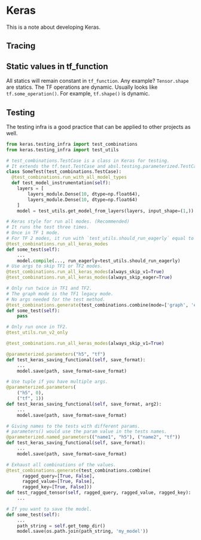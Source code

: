 # Keras

This is a note about developing Keras.

## Tracing

## Static values in tf_function
All statics will remain constant in `tf_function`.
Any example?
`Tensor.shape` are statics.
The TF operations are dynamic.
Usually looks like `tf.some_operation()`.
For example, `tf.shape()` is dynamic.

## Testing
The testing infra is a good practice that can be applied to other projects as well.

```py
from keras.testing_infra import test_combinations
from keras.testing_infra import test_utils

# test_combinations.TestCase is a class in Keras for testing.
# It extends the tf.test.TestCase and absl.testing.parameterized.TestCase
class SomeTest(test_combinations.TestCase):
  @test_combinations.run_with_all_model_types
  def test_model_instrumentation(self):
    layers = [
        layers_module.Dense(10, dtype=np.float64),
        layers_module.Dense(10, dtype=np.float64)
    ]
    model = test_utils.get_model_from_layers(layers, input_shape=(1,))
```

```py
# Keras style for run all modes. (Recommended)
# It runs the test three times.
# Once in TF 1 mode.
# For TF 2 modes, it run with `test_utils.should_run_eagerly` equal to `True` and `False`.
@test_combinations.run_all_keras_modes
def some_test(self):
    ...
    model.compile(..., run_eagerly=test_utils.should_run_eagerly)
# Use args to skip TF1 or TF2 modes.
@test_combinations.run_all_keras_modes(always_skip_v1=True)
@test_combinations.run_all_keras_modes(always_skip_eager=True)

# Only run twice in TF1 and TF2.
# The graph mode is the TF1 legacy mode.
# No args needed for the test method.
@test_combinations.generate(test_combinations.combine(mode=['graph', 'eager']))
def some_test(self):
    pass

# Only run once in TF2.
@test_utils.run_v2_only
```

```py
@test_combinations.run_all_keras_modes(always_skip_v1=True)
```

```py
@parameterized.parameters("h5", "tf")
def test_keras_saving_functional(self, save_format):
    ...
    model.save(path, save_format=save_format)
```

```py
# Use tuple if you have multiple args.
@parameterized.parameters(
    ("h5", 0),
    ("tf", 1))
def test_keras_saving_functional(self, save_format, arg2):
    ...
    model.save(path, save_format=save_format)
```

```py
# Giving names to the tests with different params.
# parameters() would use the param value in the tests names.
@parameterized.named_parameters(("name1", "h5"), ("name2", "tf"))
def test_keras_saving_functional(self, save_format):
    ...
    model.save(path, save_format=save_format)
```

```py
# Exhaust all combinations of the values.
@test_combinations.generate(test_combinations.combine(
      ragged_query=[True, False],
      ragged_value=[True, False],
      ragged_key=[True, False]))
def test_ragged_tensor(self, ragged_query, ragged_value, ragged_key):
    ...
```

```py
# If you want to save the model.
def some_test(self):
    ...
    path_string = self.get_temp_dir()
    model.save(os.path.join(path_string, 'my_model'))
```
